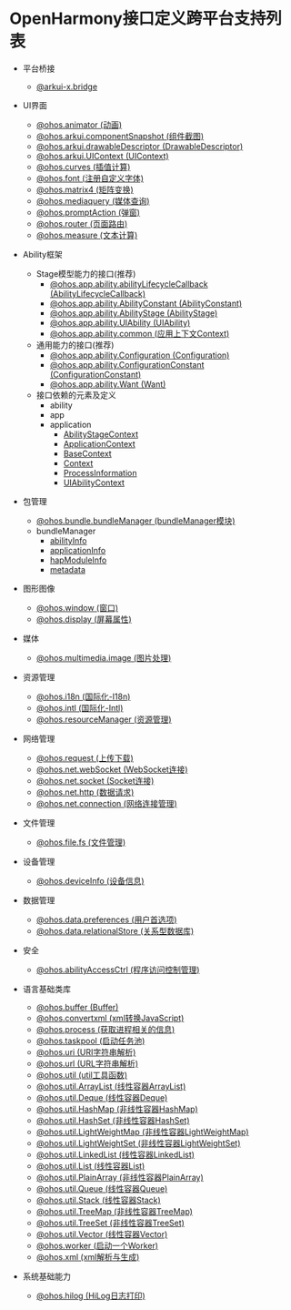 # OpenHarmony接口定义跨平台支持列表
- 平台桥接
  - [@arkui-x.bridge](js-apis-bridge.md)
  
- UI界面
  - [@ohos.animator (动画)](https://gitee.com/openharmony/docs/blob/master/zh-cn/application-dev/reference/apis/js-apis-animator.md)
  - [@ohos.arkui.componentSnapshot (组件截图)](https://gitee.com/openharmony/docs/blob/master/zh-cn/application-dev/reference/apis/js-apis-arkui-componentSnapshot.md)
  - [@ohos.arkui.drawableDescriptor (DrawableDescriptor)](https://gitee.com/openharmony/docs/blob/master/zh-cn/application-dev/reference/apis/js-apis-arkui-drawableDescriptor.md)
  - [@ohos.arkui.UIContext (UIContext)](https://gitee.com/openharmony/docs/blob/master/zh-cn/application-dev/reference/apis/js-apis-arkui-UIContext.md)
  - [@ohos.curves (插值计算)](https://gitee.com/openharmony/docs/blob/master/zh-cn/application-dev/reference/apis/js-apis-curve.md)
  - [@ohos.font (注册自定义字体)](https://gitee.com/openharmony/docs/blob/master/zh-cn/application-dev/reference/apis/js-apis-font.md)
  - [@ohos.matrix4 (矩阵变换)](https://gitee.com/openharmony/docs/blob/master/zh-cn/application-dev/reference/apis/js-apis-matrix4.md)
  - [@ohos.mediaquery (媒体查询)](https://gitee.com/openharmony/docs/blob/master/zh-cn/application-dev/reference/apis/js-apis-mediaquery.md)
  - [@ohos.promptAction (弹窗)](https://gitee.com/openharmony/docs/blob/master/zh-cn/application-dev/reference/apis/js-apis-promptAction.md)
  - [@ohos.router (页面路由)](https://gitee.com/openharmony/docs/blob/master/zh-cn/application-dev/reference/apis/js-apis-router.md)
  - [@ohos.measure (文本计算)](https://gitee.com/openharmony/docs/blob/master/zh-cn/application-dev/reference/apis/js-apis-measure.md)

- Ability框架
  - Stage模型能力的接口(推荐)
    - [@ohos.app.ability.abilityLifecycleCallback (AbilityLifecycleCallback)](https://gitee.com/openharmony/docs/blob/master/zh-cn/application-dev/reference/apis/js-apis-font.md)
    - [@ohos.app.ability.AbilityConstant (AbilityConstant)](https://gitee.com/openharmony/docs/blob/master/zh-cn/application-dev/reference/apis/js-apis-app-ability-abilityConstant.md)
    - [@ohos.app.ability.AbilityStage (AbilityStage)](https://gitee.com/openharmony/docs/blob/master/zh-cn/application-dev/reference/apis/js-apis-app-ability-abilityStage.md)
    - [@ohos.app.ability.UIAbility (UIAbility)](https://gitee.com/openharmony/docs/blob/master/zh-cn/application-dev/reference/apis/js-apis-app-ability-uiAbility.md)
    - [@ohos.app.ability.common (应用上下文Context)](https://gitee.com/openharmony/docs/blob/master/zh-cn/application-dev/reference/apis/js-apis-app-ability-common.md)
  - 通用能力的接口(推荐)
    - [@ohos.app.ability.Configuration (Configuration)](https://gitee.com/openharmony/docs/blob/master/zh-cn/application-dev/reference/apis/js-apis-app-ability-configuration.md)
    - [@ohos.app.ability.ConfigurationConstant (ConfigurationConstant)](https://gitee.com/openharmony/docs/blob/master/zh-cn/application-dev/reference/apis/js-apis-app-ability-configurationConstant.md)
    - [@ohos.app.ability.Want (Want)](https://gitee.com/openharmony/docs/blob/master/zh-cn/application-dev/reference/apis/js-apis-app-ability-want.md)
  - 接口依赖的元素及定义
    - ability
    - app
    - application
      - [AbilityStageContext](https://gitee.com/openharmony/docs/blob/master/zh-cn/application-dev/reference/apis/js-apis-inner-application-abilityStageContext.md)
      - [ApplicationContext](https://gitee.com/openharmony/docs/blob/master/zh-cn/application-dev/reference/apis/js-apis-inner-application-applicationContext.md)
      - [BaseContext](https://gitee.com/openharmony/docs/blob/master/zh-cn/application-dev/reference/apis/js-apis-inner-application-baseContext.md)
      - [Context](https://gitee.com/openharmony/docs/blob/master/zh-cn/application-dev/reference/apis/js-apis-inner-application-context.md)
      - [ProcessInformation](https://gitee.com/openharmony/docs/blob/master/zh-cn/application-dev/reference/apis/js-apis-inner-application-processInformation.md)
      - [UIAbilityContext](https://gitee.com/openharmony/docs/blob/master/zh-cn/application-dev/reference/apis/js-apis-inner-application-uiAbilityContext.md)

- 包管理
  - [@ohos.bundle.bundleManager (bundleManager模块)](https://gitee.com/openharmony/docs/blob/master/zh-cn/application-dev/reference/apis/js-apis-bundleManager.md)
  - bundleManager
    - [abilityInfo](https://gitee.com/openharmony/docs/blob/master/zh-cn/application-dev/reference/apis/js-apis-bundleManager-abilityInfo.md)
    - [applicationInfo](https://gitee.com/openharmony/docs/blob/master/zh-cn/application-dev/reference/apis/js-apis-bundleManager-applicationInfo.md)
    - [hapModuleInfo](https://gitee.com/openharmony/docs/blob/master/zh-cn/application-dev/reference/apis/js-apis-bundleManager-hapModuleInfo.md)
    - [metadata](https://gitee.com/openharmony/docs/blob/master/zh-cn/application-dev/reference/apis/js-apis-bundleManager-metadata.md)

- 图形图像
  - [@ohos.window (窗口)](https://gitee.com/openharmony/docs/blob/master/zh-cn/application-dev/reference/apis/js-apis-window.md)
  - [@ohos.display (屏幕属性)](https://gitee.com/openharmony/docs/blob/master/zh-cn/application-dev/reference/apis/js-apis-display.md)

- 媒体
  - [@ohos.multimedia.image (图片处理)](https://gitee.com/openharmony/docs/blob/master/zh-cn/application-dev/reference/apis/js-apis-image.md)

- 资源管理
  - [@ohos.i18n (国际化-I18n)](js-apis-i18n.md)
  - [@ohos.intl (国际化-Intl)](js-apis-intl.md)
  - [@ohos.resourceManager (资源管理)](js-apis-resource-manager.md)

- 网络管理
  - [@ohos.request (上传下载)](https://gitee.com/openharmony/docs/blob/master/zh-cn/application-dev/reference/apis/js-apis-request.md)
  - [@ohos.net.webSocket (WebSocket连接)](https://gitee.com/openharmony/docs/blob/master/zh-cn/application-dev/reference/apis/js-apis-webSocket.md)
  - [@ohos.net.socket (Socket连接)](https://gitee.com/openharmony/docs/blob/master/zh-cn/application-dev/reference/apis/js-apis-socket.md)
  - [@ohos.net.http (数据请求)](https://gitee.com/openharmony/docs/blob/master/zh-cn/application-dev/reference/apis/js-apis-http.md)
  - [@ohos.net.connection (网络连接管理)](https://gitee.com/openharmony/docs/blob/master/zh-cn/application-dev/reference/apis/js-apis-net-connection.md)

- 文件管理
  - [@ohos.file.fs (文件管理)](https://gitee.com/openharmony/docs/blob/master/zh-cn/application-dev/reference/apis/js-apis-file-fs.md)

- 设备管理
  - [@ohos.deviceInfo (设备信息)](https://gitee.com/openharmony/docs/blob/master/zh-cn/application-dev/reference/apis/js-apis-device-info.md)

- 数据管理
  - [@ohos.data.preferences (用户首选项)](https://gitee.com/openharmony/docs/blob/master/zh-cn/application-dev/reference/apis/js-apis-data-preferences.md)
  - [@ohos.data.relationalStore (关系型数据库)](https://gitee.com/openharmony/docs/blob/master/zh-cn/application-dev/reference/apis/js-apis-data-relationalStore.md)

- 安全
  - [@ohos.abilityAccessCtrl (程序访问控制管理)](https://gitee.com/openharmony/docs/blob/master/zh-cn/application-dev/reference/apis/js-apis-abilityAccessCtrl.md)

- 语言基础类库
  - [@ohos.buffer (Buffer)](https://gitee.com/openharmony/docs/blob/master/zh-cn/application-dev/reference/apis/js-apis-buffer.md)
  - [@ohos.convertxml (xml转换JavaScript)](https://gitee.com/openharmony/docs/blob/master/zh-cn/application-dev/reference/apis/js-apis-convertxml.md)
  - [@ohos.process (获取进程相关的信息)](https://gitee.com/openharmony/docs/blob/master/zh-cn/application-dev/reference/apis/js-apis-process.md)
  - [@ohos.taskpool (启动任务池)](https://gitee.com/openharmony/docs/blob/master/zh-cn/application-dev/reference/apis/js-apis-taskpool.md)
  - [@ohos.uri (URI字符串解析)](https://gitee.com/openharmony/docs/blob/master/zh-cn/application-dev/reference/apis/js-apis-uri.md)
  - [@ohos.url (URL字符串解析)](https://gitee.com/openharmony/docs/blob/master/zh-cn/application-dev/reference/apis/js-apis-url.md)
  - [@ohos.util (util工具函数)](https://gitee.com/openharmony/docs/blob/master/zh-cn/application-dev/reference/apis/js-apis-util.md)
  - [@ohos.util.ArrayList (线性容器ArrayList)](https://gitee.com/openharmony/docs/blob/master/zh-cn/application-dev/reference/apis/js-apis-arraylist.md)
  - [@ohos.util.Deque (线性容器Deque)](https://gitee.com/openharmony/docs/blob/master/zh-cn/application-dev/reference/apis/js-apis-deque.md)
  - [@ohos.util.HashMap (非线性容器HashMap)](https://gitee.com/openharmony/docs/blob/master/zh-cn/application-dev/reference/apis/js-apis-hashmap.md)
  - [@ohos.util.HashSet (非线性容器HashSet)](https://gitee.com/openharmony/docs/blob/master/zh-cn/application-dev/reference/apis/js-apis-hashset.md)
  - [@ohos.util.LightWeightMap (非线性容器LightWeightMap)](https://gitee.com/openharmony/docs/blob/master/zh-cn/application-dev/reference/apis/js-apis-lightweightmap.md)
  - [@ohos.util.LightWeightSet (非线性容器LightWeightSet)](https://gitee.com/openharmony/docs/blob/master/zh-cn/application-dev/reference/apis/js-apis-lightweightset.md)
  - [@ohos.util.LinkedList (线性容器LinkedList)](https://gitee.com/openharmony/docs/blob/master/zh-cn/application-dev/reference/apis/js-apis-linkedlist.md)
  - [@ohos.util.List (线性容器List)](https://gitee.com/openharmony/docs/blob/master/zh-cn/application-dev/reference/apis/js-apis-list.md)
  - [@ohos.util.PlainArray (非线性容器PlainArray)](https://gitee.com/openharmony/docs/blob/master/zh-cn/application-dev/reference/apis/js-apis-plainarray.md)
  - [@ohos.util.Queue (线性容器Queue)](https://gitee.com/openharmony/docs/blob/master/zh-cn/application-dev/reference/apis/js-apis-queue.md)
  - [@ohos.util.Stack (线性容器Stack)](https://gitee.com/openharmony/docs/blob/master/zh-cn/application-dev/reference/apis/js-apis-stack.md)
  - [@ohos.util.TreeMap (非线性容器TreeMap)](https://gitee.com/openharmony/docs/blob/master/zh-cn/application-dev/reference/apis/js-apis-treemap.md)
  - [@ohos.util.TreeSet (非线性容器TreeSet)](https://gitee.com/openharmony/docs/blob/master/zh-cn/application-dev/reference/apis/js-apis-treeset.md)
  - [@ohos.util.Vector (线性容器Vector)](https://gitee.com/openharmony/docs/blob/master/zh-cn/application-dev/reference/apis/js-apis-vector.md)
  - [@ohos.worker (启动一个Worker)](https://gitee.com/openharmony/docs/blob/master/zh-cn/application-dev/reference/apis/js-apis-worker.md)
  - [@ohos.xml (xml解析与生成)](https://gitee.com/openharmony/docs/blob/master/zh-cn/application-dev/reference/apis/js-apis-xml.md)

- 系统基础能力
  - [@ohos.hilog (HiLog日志打印)](https://gitee.com/openharmony/docs/blob/master/zh-cn/application-dev/reference/apis/js-apis-hilog.md)